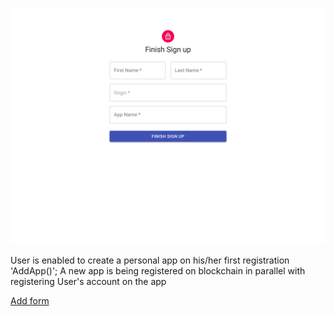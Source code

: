 ![Sign Up Form](../../assets/devery-rfid_sign_up.png)

User is enabled to create a personal app on his/her first registration 'AddApp()';
A new app is being registered on blockchain in parallel with registering User's account on the app

[Add form](../forms/README.md)
